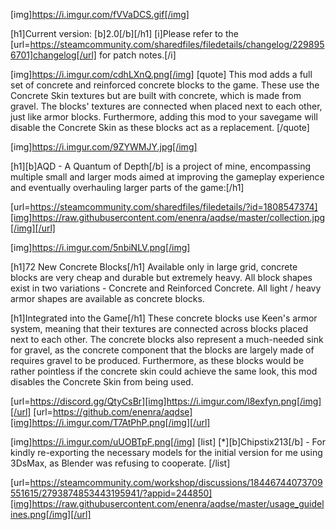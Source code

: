 [img]https://i.imgur.com/fVVaDCS.gif[/img]

[h1]Current version: [b]2.0[/b][/h1]
[i]Please refer to the [url=https://steamcommunity.com/sharedfiles/filedetails/changelog/2298956701]changelog[/url] for patch notes.[/i]

[img]https://i.imgur.com/cdhLXnQ.png[/img]
[quote]
This mod adds a full set of concrete and reinforced concrete blocks to the game. These use the Concrete Skin textures but are built with concrete, which is made from gravel. The blocks' textures are connected when placed next to each other, just like armor blocks. Furthermore, adding this mod to your savegame will disable the Concrete Skin as these blocks act as a replacement.
[/quote]

[img]https://i.imgur.com/9ZYWMJY.jpg[/img]

[h1][b]AQD - A Quantum of Depth[/b] is a project of mine, encompassing multiple small and larger mods aimed at improving the gameplay experience and eventually overhauling larger parts of the game:[/h1]

[url=https://steamcommunity.com/sharedfiles/filedetails/?id=1808547374][img]https://raw.githubusercontent.com/enenra/aqdse/master/collection.jpg[/img][/url]

[img]https://i.imgur.com/5nbiNLV.png[/img]

[h1]72 New Concrete Blocks[/h1]
Available only in large grid, concrete blocks are very cheap and durable but extremely heavy. All block shapes exist in two variations - Concrete and Reinforced Concrete. All light / heavy armor shapes are available as concrete blocks.

[h1]Integrated into the Game[/h1]
These concrete blocks use Keen's armor system, meaning that their textures are connected across blocks placed next to each other. The concrete blocks also represent a much-needed sink for gravel, as the concrete component that the blocks are largely made of requires gravel to be produced. Furthermore, as these blocks would be rather pointless if the concrete skin could achieve the same look, this mod disables the Concrete Skin from being used.

[url=https://discord.gg/QtyCsBr][img]https://i.imgur.com/l8exfyn.png[/img][/url]
[url=https://github.com/enenra/aqdse][img]https://i.imgur.com/T7AtPhP.png[/img][/url]

[img]https://i.imgur.com/uUOBTpF.png[/img]
[list]
[*][b]Chipstix213[/b] - For kindly re-exporting the necessary models for the initial version for me using 3DsMax, as Blender was refusing to cooperate.
[/list]

[url=https://steamcommunity.com/workshop/discussions/18446744073709551615/2793874853443195941/?appid=244850][img]https://raw.githubusercontent.com/enenra/aqdse/master/usage_guidelines.png[/img][/url]